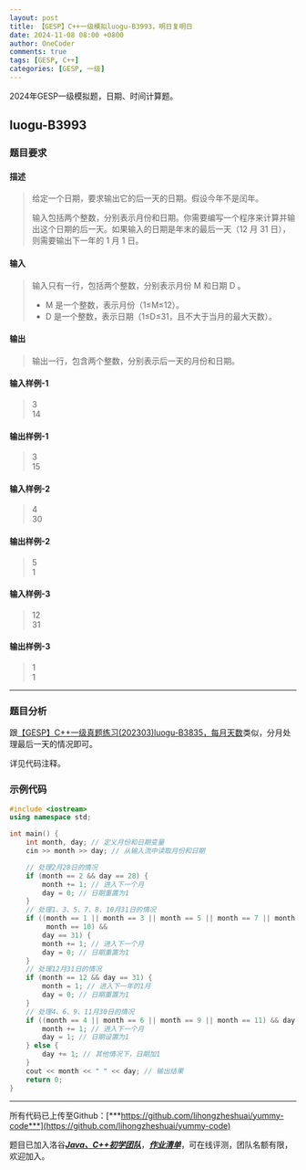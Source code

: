 ```yaml
---
layout: post
title: 【GESP】C++一级模拟luogu-B3993，明日复明日
date: 2024-11-08 08:00 +0800
author: OneCoder
comments: true
tags: [GESP, C++]
categories: [GESP, 一级]
---
```

2024年GESP一级模拟题，日期、时间计算题。

<!--more-->

## luogu-B3993

### 题目要求

#### 描述

>给定一个日期，要求输出它的后一天的日期。假设今年不是闰年。
>
>输入包括两个整数，分别表示月份和日期。你需要编写一个程序来计算并输出这个日期的后一天。如果输入的日期是年末的最后一天（12 月 31 日），则需要输出下一年的 1 月 1 日。

#### 输入

>输入只有一行，包括两个整数，分别表示月份 M 和日期 D 。
>
> - M 是一个整数，表示月份（1≤M≤12）。
> - D 是一个整数，表示日期（1≤D≤31，且不大于当月的最大天数）。

#### 输出

>输出一行，包含两个整数，分别表示后一天的月份和日期。

#### 输入样例-1

>3  
>14

#### 输出样例-1

>3  
>15

#### 输入样例-2

>4  
>30

#### 输出样例-2

>5  
>1

#### 输入样例-3

>12  
>31

#### 输出样例-3

>1  
>1

---

### 题目分析

跟[【GESP】C++一级真题练习(202303)luogu-B3835，每月天数](https://www.coderli.com/gesp-1-luogu-b3835/)类似，分月处理最后一天的情况即可。

详见代码注释。

### 示例代码

```cpp
#include <iostream>
using namespace std;

int main() {
    int month, day; // 定义月份和日期变量
    cin >> month >> day; // 从输入流中读取月份和日期

    // 处理2月28日的情况
    if (month == 2 && day == 28) {
        month += 1; // 进入下一个月
        day = 0; // 日期重置为1
    }
    // 处理1、3、5、7、8、10月31日的情况
    if ((month == 1 || month == 3 || month == 5 || month == 7 || month == 8 ||
         month == 10) &&
        day == 31) {
        month += 1; // 进入下一个月
        day = 0; // 日期重置为1
    }
    // 处理12月31日的情况
    if (month == 12 && day == 31) {
        month = 1; // 进入下一年的1月
        day = 0; // 日期重置为1
    }
    // 处理4、6、9、11月30日的情况
    if ((month == 4 || month == 6 || month == 9 || month == 11) && day == 30) {
        month += 1; // 进入下一个月
        day = 1; // 日期设置为1
    } else {
        day += 1; // 其他情况下，日期加1
    }
    cout << month << " " << day; // 输出结果
    return 0;
}
```

---

所有代码已上传至Github：[***https://github.com/lihongzheshuai/yummy-code***](https://github.com/lihongzheshuai/yummy-code)

题目已加入洛谷[***Java、C++初学团队***](https://www.luogu.com.cn/team/92228)，[***作业清单***](https://www.luogu.com.cn/team/92228#homework)，可在线评测，团队名额有限，欢迎加入。

